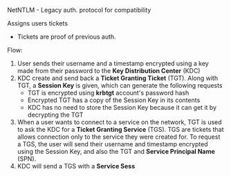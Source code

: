 NetNTLM - Legacy auth. protocol for compatibility

Assigns users tickets
* Tickets are proof of previous auth.

Flow:
1. User sends their username and a timestamp encrypted using a key made from their password to the **Key Distribution Center** (KDC)
2. KDC create and send back a **Ticket Granting Ticket** (TGT). Along with TGT, a **Session Key** is given, which can generate the following requests
	* TGT is encrypted using **krbtgt** account's password hash
	* Encrypted TGT has a copy of the Session Key in its contents
	* KDC has no need to store the Session Key because it can get it by decrypting the TGT
3. When a user wants to connect to a service on the network, TGT is used to ask the KDC for a **Ticket Granting Service** (TGS). TGS are tickets that allows connection only to the service they were created for. To request a TGS, the user will send their username and timestamp encrypted using the Session Key, and also the TGT and **Service Principal Name** (SPN). 
4. KDC will send a TGS with a **Service Sess**